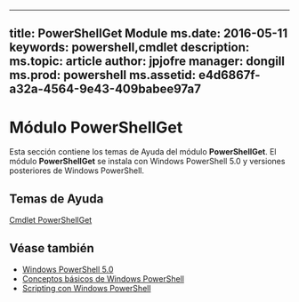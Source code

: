 
---
title:  PowerShellGet Module ms.date:  2016-05-11 keywords:  powershell,cmdlet description:  
ms.topic:  article author:  jpjofre manager:  dongill ms.prod:  powershell ms.assetid:  e4d6867f-a32a-4564-9e43-409babee97a7
---

# <a name="powershellget-module"></a>Módulo PowerShellGet
Esta sección contiene los temas de Ayuda del módulo **PowerShellGet**. El módulo **PowerShellGet** se instala con Windows PowerShell 5.0 y versiones posteriores de Windows PowerShell.

## <a name="help-topics"></a>Temas de Ayuda
[Cmdlet PowerShellGet](http://technet.microsoft.com/library/dn807169.aspx)

## <a name="see-also"></a>Véase también
- [Windows PowerShell 5.0](../../core-powershell/core-modules/Windows-PowerShell-5.0.md)
- [Conceptos básicos de Windows PowerShell](https://technet.microsoft.com/en-us/library/4b75f1e4-f327-48f3-92ab-bf5435094d41)
- [Scripting con Windows PowerShell](../fundamental/Scripting-with-Windows-PowerShell.md)

